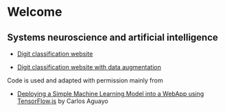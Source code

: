 # Welcome
## Systems neuroscience and artificial intelligence 

- [Digit classification website](https://zanderow.github.io/digit_classification_website/tfjs.html)

- [Digit classification website with data augmentation](https://zanderow.github.io/digit_classification_website_with_data_augmentation/tfjs.html)

Code is used and adapted with permission mainly from 
  - [Deploying a Simple Machine Learning Model into a WebApp using TensorFlow.js](https://towardsdatascience.com/deploying-a-simple-machine-learning-model-into-a-wenapp-using-tensorflow-js-3609c297fb04) by Carlos Aguayo


